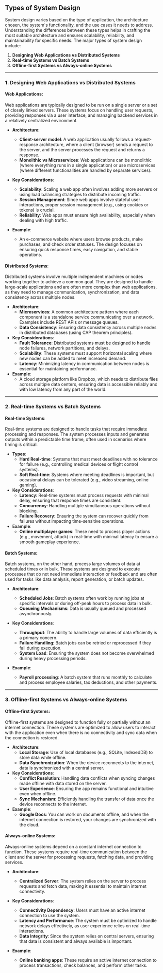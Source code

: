 ## **Types of System Design**

System design varies based on the type of application, the architecture chosen, the system's functionality, and the use cases it needs to address. Understanding the differences between these types helps in crafting the most suitable architecture and ensures scalability, reliability, and maintainability for specific needs. The major types of system design include:

1.  **Designing Web Applications vs Distributed Systems**
2.  **Real-time Systems vs Batch Systems**
3.  **Offline-first Systems vs Always-online Systems**

----------

### **1. Designing Web Applications vs Distributed Systems**

#### **Web Applications**:

Web applications are typically designed to be run on a single server or a set of closely linked servers. These systems focus on handling user requests, providing responses via a user interface, and managing backend services in a relatively centralized environment.

-   **Architecture**:
    
    -   **Client-server model**: A web application usually follows a request-response architecture, where a client (browser) sends a request to the server, and the server processes the request and returns a response.
    -   **Monolithic vs Microservices**: Web applications can be monolithic (where everything runs in a single application) or use microservices (where different functionalities are handled by separate services).
-   **Key Considerations**:
    
    -   **Scalability**: Scaling a web app often involves adding more servers or using load balancing strategies to distribute incoming traffic.
    -   **Session Management**: Since web apps involve stateful user interactions, proper session management (e.g., using cookies or tokens) is crucial.
    -   **Reliability**: Web apps must ensure high availability, especially when dealing with high traffic.
-   **Example**:
    
    -   An e-commerce website where users browse products, make purchases, and check order statuses. The design focuses on ensuring quick response times, easy navigation, and stable operations.

#### **Distributed Systems**:

Distributed systems involve multiple independent machines or nodes working together to achieve a common goal. They are designed to handle large-scale applications and are often more complex than web applications, as they need to manage communication, synchronization, and data consistency across multiple nodes.

-   **Architecture**:
    -   **Microservices**: A common architecture pattern where each component is a standalone service communicating over a network. Examples include REST APIs or message queues.
    -   **Data Consistency**: Ensuring data consistency across multiple nodes in distributed databases (using CAP theorem principles).
-   **Key Considerations**:
    -   **Fault Tolerance**: Distributed systems must be designed to handle node failures, network partitions, and delays.
    -   **Scalability**: These systems must support horizontal scaling where new nodes can be added to meet increased demand.
    -   **Latency**: Minimizing latency in communication between nodes is essential for maintaining performance.
-   **Example**:
    -   A cloud storage platform like Dropbox, which needs to distribute files across multiple data centers, ensuring data is accessible reliably and with low latency from any part of the world.

----------

### **2. Real-time Systems vs Batch Systems**

#### **Real-time Systems**:

Real-time systems are designed to handle tasks that require immediate processing and responses. The system processes inputs and generates outputs within a predictable time frame, often used in scenarios where timing is critical.

-   **Types**:
    -   **Hard Real-time**: Systems that must meet deadlines with no tolerance for failure (e.g., controlling medical devices or flight control systems).
    -   **Soft Real-time**: Systems where meeting deadlines is important, but occasional delays can be tolerated (e.g., video streaming, online gaming).
-   **Key Considerations**:
    -   **Latency**: Real-time systems must process requests with minimal delay, ensuring that response times are consistent.
    -   **Concurrency**: Handling multiple simultaneous operations without blocking.
    -   **Failure Recovery**: Ensuring the system can recover quickly from failures without impacting time-sensitive operations.
-   **Example**:
    -   **Online multiplayer games**: These need to process player actions (e.g., movement, attack) in real-time with minimal latency to ensure a smooth gameplay experience.

#### **Batch Systems**:

Batch systems, on the other hand, process large volumes of data at scheduled times or in bulk. These systems are designed to execute processes that do not need immediate interaction or feedback and are often used for tasks like data analysis, report generation, or batch updates.

-   **Architecture**:
    
    -   **Scheduled Jobs**: Batch systems often work by running jobs at specific intervals or during off-peak hours to process data in bulk.
    -   **Queueing Mechanisms**: Data is usually queued and processed asynchronously.
-   **Key Considerations**:
    
    -   **Throughput**: The ability to handle large volumes of data efficiently is a primary concern.
    -   **Failure Handling**: Batch jobs can be retried or reprocessed if they fail during execution.
    -   **System Load**: Ensuring the system does not become overwhelmed during heavy processing periods.
-   **Example**:
    
    -   **Payroll processing**: A batch system that runs monthly to calculate and process employee salaries, tax deductions, and other payments.

----------

### **3. Offline-first Systems vs Always-online Systems**

#### **Offline-first Systems**:

Offline-first systems are designed to function fully or partially without an internet connection. These systems are optimized to allow users to interact with the application even when there is no connectivity and sync data when the connection is restored.

-   **Architecture**:
    -   **Local Storage**: Use of local databases (e.g., SQLite, IndexedDB) to store data while offline.
    -   **Data Synchronization**: When the device reconnects to the internet, data is synchronized with a central server.
-   **Key Considerations**:
    -   **Conflict Resolution**: Handling data conflicts when syncing changes made offline with data stored on the server.
    -   **User Experience**: Ensuring the app remains functional and intuitive even when offline.
    -   **Sync Mechanism**: Efficiently handling the transfer of data once the device reconnects to the internet.
-   **Example**:
    -   **Google Docs**: You can work on documents offline, and when the internet connection is restored, your changes are synchronized with the cloud.

#### **Always-online Systems**:

Always-online systems depend on a constant internet connection to function. These systems require real-time communication between the client and the server for processing requests, fetching data, and providing services.

-   **Architecture**:
    
    -   **Centralized Server**: The system relies on the server to process requests and fetch data, making it essential to maintain internet connectivity.
-   **Key Considerations**:
    
    -   **Connectivity Dependency**: Users must have an active internet connection to use the system.
    -   **Latency and Performance**: The system must be optimized to handle network delays effectively, as user experience relies on real-time interactions.
    -   **Data Integrity**: Since the system relies on central servers, ensuring that data is consistent and always available is important.
-   **Example**:
    
    -   **Online banking apps**: These require an active internet connection to process transactions, check balances, and perform other tasks.